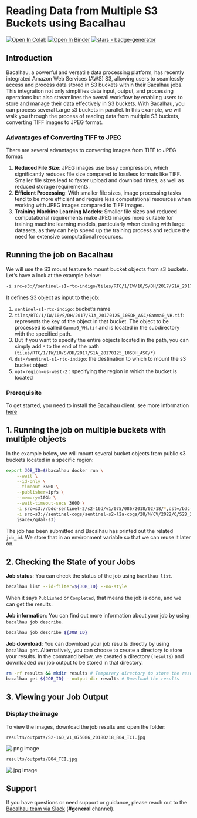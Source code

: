 # Reading Data from Multiple S3 Buckets using Bacalhau

[![Open In Colab](https://colab.research.google.com/assets/colab-badge.svg)](https://colab.research.google.com/github/bacalhau-project/examples/blob/main/workload-onboarding/Reading-from-Multiple-S3-buckets/index.ipynb) [![Open In Binder](https://mybinder.org/badge.svg)](https://mybinder.org/v2/gh/bacalhau-project/examples/HEAD?labpath=workload-onboarding/Reading-from-Multiple-S3-buckets/index.ipynb) [![stars - badge-generator](https://img.shields.io/github/stars/bacalhau-project/bacalhau?style=social)](https://github.com/bacalhau-project/bacalhau)

## Introduction

Bacalhau, a powerful and versatile data processing platform, has recently integrated Amazon Web Services (AWS) S3, allowing users to seamlessly access and process data stored in S3 buckets within their Bacalhau jobs. This integration not only simplifies data input, output, and processing operations but also streamlines the overall workflow by enabling users to store and manage their data effectively in S3 buckets. With Bacalhau, you can process several Large s3 buckets in parallel. In this example, we will walk you through the process of reading data from multiple S3 buckets, converting TIFF images to JPEG format.

### Advantages of Converting TIFF to JPEG

There are several advantages to converting images from TIFF to JPEG format:

1. **Reduced File Size**: JPEG images use lossy compression, which significantly reduces file size compared to lossless formats like TIFF. Smaller file sizes lead to faster upload and download times, as well as reduced storage requirements.
2. **Efficient Processing**: With smaller file sizes, image processing tasks tend to be more efficient and require less computational resources when working with JPEG images compared to TIFF images.
3. **Training Machine Learning Models**: Smaller file sizes and reduced computational requirements make JPEG images more suitable for training machine learning models, particularly when dealing with large datasets, as they can help speed up the training process and reduce the need for extensive computational resources.

## Running the job on Bacalhau

We will use the S3 mount feature to mount bucket objects from s3 buckets. Let’s have a look at the example below:

```bash
-i src=s3://sentinel-s1-rtc-indigo/tiles/RTC/1/IW/10/S/DH/2017/S1A_20170125_10SDH_ASC/Gamma0_VH.tif,dst=/sentinel-s1-rtc-indigo/,opt=region=us-west-2
```

&#x20;It defines S3 object as input to the job:

1. `sentinel-s1-rtc-indigo`: bucket’s name
2. `tiles/RTC/1/IW/10/S/DH/2017/S1A_20170125_10SDH_ASC/Gamma0_VH.tif`: represents the key of the object in that bucket. The object to be processed is called `Gamma0_VH.tif` and is located in the subdirectory with the specified path.
3. But if you want to specify the entire objects located in the path, you can simply add `*` to the end of the path (`tiles/RTC/1/IW/10/S/DH/2017/S1A_20170125_10SDH_ASC/*`)
4. `dst=/sentinel-s1-rtc-indigo`: the destination to which to mount the s3 bucket object
5. `opt=region=us-west-2` : specifying the region in which the bucket is located

### Prerequisite

To get started, you need to install the Bacalhau client, see more information [here](../../getting-started/installation.md)

## 1. Running the job on multiple buckets with multiple objects

In the example below, we will mount several bucket objects from public s3 buckets located in a specific region:

```bash
export JOB_ID=$(bacalhau docker run \
    --wait \
    --id-only \
    --timeout 3600 \
    --publisher=ipfs \
    --memory=10Gb \
    --wait-timeout-secs 3600 \
    -i src=s3://bdc-sentinel-2/s2-16d/v1/075/086/2018/02/18/*,dst=/bdc-sentinel-2/,opt=region=us-west-2  \
    -i src=s3://sentinel-cogs/sentinel-s2-l2a-cogs/28/M/CV/2022/6/S2B_28MCV_20220620_0_L2A/*,dst=/sentinel-cogs/,opt=region=us-west-2 \
    jsacex/gdal-s3)
```

The job has been submitted and Bacalhau has printed out the related `job_id`. We store that in an environment variable so that we can reuse it later on.

## 2. Checking the State of your Jobs

**Job status**: You can check the status of the job using `bacalhau list`.

```bash
bacalhau list --id-filter=${JOB_ID} --no-style
```

When it says `Published` or `Completed`, that means the job is done, and we can get the results.

**Job information**: You can find out more information about your job by using `bacalhau job describe`.

```bash
bacalhau job describe ${JOB_ID}
```

**Job download**: You can download your job results directly by using `bacalhau get`. Alternatively, you can choose to create a directory to store your results. In the command below, we created a directory (`results`) and downloaded our job output to be stored in that directory.

```bash
rm -rf results && mkdir results # Temporary directory to store the results
bacalhau get ${JOB_ID} --output-dir results # Download the results
```

## 3. Viewing your Job Output

### Display the image

To view the images, download the job results and open the folder:

```
results/outputs/S2-16D_V1_075086_20180218_B04_TCI.jpg
```

![.png image](../../.gitbook/assets/index\_19\_1.png)

```
results/outputs/B04_TCI.jpg
```

![.jpg image](../../.gitbook/assets/index\_19\_3.png)

## Support

If you have questions or need support or guidance, please reach out to the [Bacalhau team via Slack](https://bacalhauproject.slack.com/ssb/redirect) (**#general** channel).
